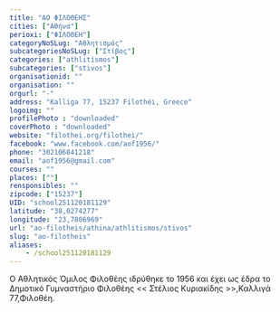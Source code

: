 ```yaml
---
title: "ΑΟ ΦΙΛΟΘΕΗΣ"
cities: ["Αθήνα"]
perioxi: ["ΦΙΛΟΘΕΗ"]
categoryNoSLug: "Αθλητισμός"
subcategoriesNoSLug: ["Στίβος"]
categories: ["athlitismos"]
subcategories: ["stivos"]
organisationid: ""
organisation: ""
orgurl: "-"
address: "Kalliga 77, 15237 Filothéi, Greece"
logoimg: ""
profilePhoto : "downloaded"
coverPhoto : "downloaded"
website: "filothei.org/filothei/"
facebook: "www.facebook.com/aof1956/"
phone: "302106841218"
email: "aof1956@gmail.com"
courses: ""
places: [""]
rensponsibles: ""
zipcode: ["15237"]
UID: "school251120181129"
latitude: "38,0274277"
longitude: "23,7806969"
url: "ao-filotheis/athina/athlitismos/stivos"
slug: "ao-filotheis"
aliases:
    - /school251120181129
---
```



Ο Αθλητικός Όμιλος Φιλοθέης ιδρύθηκε το 1956 και έχει ως έδρα το Δημοτικό Γυμναστήριο Φιλοθέης &lt;&lt; Στέλιος Κυριακίδης &gt;&gt;,Καλλιγά 77,Φιλοθέη.

